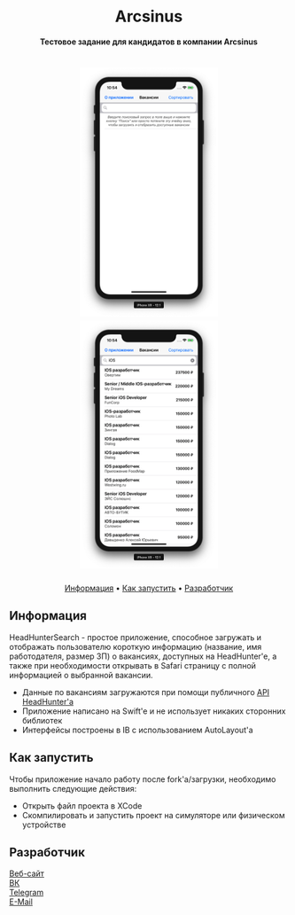 <h1 align="center">
  <br>
  Arcsinus
  <br>
</h1>

<h4 align="center">Тестовое задание для кандидатов в компании Arcsinus</h4>

<h1 align="center">
<img src="https://raw.githubusercontent.com/moridaffy/arcsinus_test/master/Extra/screen_empty.png" alt="Экран при старте" width="250"> <img src="https://raw.githubusercontent.com/moridaffy/arcsinus_test/master/Extra/screen_results.png" alt="Результаты поиска" width="250">
</h1>

<p align="center">
  <a href="#Информация">Информация</a> •
  <a href="#Как-запустить">Как запустить</a> •
  <a href="#Разработчик">Разработчик</a>
</p>

## Информация
HeadHunterSearch - простое приложение, способное загружать и отображать пользователю короткую информацию (название, имя работодателя, размер ЗП) о вакансиях, доступных на HeadHunter'e, а также при необходимости открывать в Safari страницу с полной информацией о выбранной вакансии.

* Данные по вакансиям загружаются при помощи публичного  <a href="https://github.com/hhru/api">API HeadHunter'a</a>
* Приложение написано на Swift'e и не использует никаких сторонних библиотек
* Интерфейсы построены в IB с использованием AutoLayout'a


## Как запустить
Чтобы приложение начало работу после fork'a/загрузки, необходимо выполнить следующие действия:
* Открыть файл проекта в XCode
* Скомпилировать и запустить проект на симуляторе или физическом устройстве

## Разработчик
<a href="http://mskr.name">Веб-сайт</a>  
<a href="http://vk.com/morimax">ВК</a>  
<a href="http://t.me/moridaffy">Telegram</a>  
<a href="mailto:dev@mskr.name">E-Mail</a>
